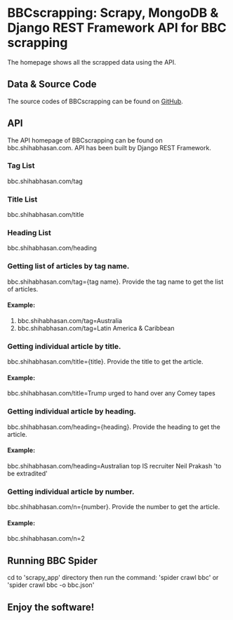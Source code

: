 # BBCscrapping: Scrapy, MongoDB & Django REST Framework API for BBC scrapping

The homepage shows all the scrapped data using the API.

## Data & Source Code
The source codes of BBCscrapping can be found on [GitHub](https://github.com/shihabhasan/scrapy_drf_mongo).

## API
The API homepage of BBCscrapping can be found on bbc.shihabhasan.com. API has been built by Django REST Framework.

### Tag List
bbc.shihabhasan.com/tag

### Title List
bbc.shihabhasan.com/title

### Heading List
bbc.shihabhasan.com/heading

### Getting list of articles by tag name.
bbc.shihabhasan.com/tag={tag name}. Provide the tag name to get the list of articles.

#### Example:
1. bbc.shihabhasan.com/tag=Australia
2. bbc.shihabhasan.com/tag=Latin America & Caribbean


### Getting individual article by title.
bbc.shihabhasan.com/title={title}. Provide the title to get the article.

#### Example:
bbc.shihabhasan.com/title=Trump urged to hand over any Comey tapes

### Getting individual article by heading.
bbc.shihabhasan.com/heading={heading}. Provide the heading to get the article.

#### Example:
bbc.shihabhasan.com/heading=Australian top IS recruiter Neil Prakash 'to be extradited'

### Getting individual article by number.
bbc.shihabhasan.com/n={number}. Provide the number to get the article.

#### Example:
bbc.shihabhasan.com/n=2

## Running BBC Spider
cd to 'scrapy_app' directory then run the command: 'spider crawl bbc' or 'spider crawl bbc -o bbc.json'


## Enjoy the software!

